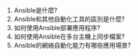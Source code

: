 1. Ansible是什麼?
2. Ansible和其他自動化工具的區別是什麼?
3. 如何使用Ansible部署應用程序?
4. 如何使用Ansible在多台主機上同步檔案?
5. Ansible的網絡自動化能力有哪些應用場景?